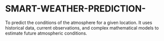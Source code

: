 # SMART-WEATHER-PREDICTION-
To predict the conditions of the atmosphere for a given location. It uses historical data, current observations, and complex mathematical models to estimate future atmospheric conditions. 
